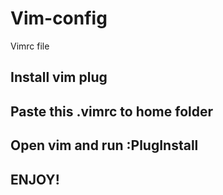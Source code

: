 # Vim-config
Vimrc file

## Install vim plug
## Paste this .vimrc to home folder
## Open vim and run :PlugInstall
## ENJOY!
